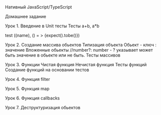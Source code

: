 Нативный JavaScript/TypeScript

Домашнее задание

Урок 1. Введение в Unit тесты
Тесты a+b, a*b

test ((name), () = > {expect().tobe()})

Урок 2. Создание массива обьектов 
Типизация объекта
Обьект - ключ : значение
Вложенные обьекты
//number?: number - ? указывает может быть значение в обьекте или не быть.
Тесты массивов


Урок 3. Функции
Чистая функция
Нечистая функция
Тесты функций
Создание функций на основании тестов 

Урок 4. Функция filter

Урок 5. Функция map

Урок 6. Функция callbacks

Урок 7. Деструктуризация обьектов

